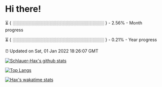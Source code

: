 # Hi there!

⏳ { ░░░░░░░░░░░░░░░░░░░░░░░░░░░░░░ } - 2.56% - Month progress

⏳ { ░░░░░░░░░░░░░░░░░░░░░░░░░░░░░░ } - 0.21% - Year progress

⏰ Updated on Sat, 01 Jan 2022 18:26:07 GMT


[![Schlauer-Hax's github stats](https://github-readme-stats.vercel.app/api?username=Schlauer-Hax&show_icons=true&theme=dark&count_private=true)](https://github.com/Schlauer-Hax)


[![Top Langs](https://github-readme-stats.vercel.app/api/top-langs/?username=Schlauer-Hax&layout=compact&theme=dark)](https://github.com/Schlauer-Hax?tab=repositories)


[![Hax's wakatime stats](https://github-readme-stats.vercel.app/api/wakatime?username=Hax&theme=dark)](https://wakatime.com/@Hax)

